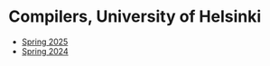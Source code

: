 # Compilers, University of Helsinki

- [Spring 2025](https://hy-compilers.github.io/spring-2025/)
- [Spring 2024](https://hy-compilers.github.io/spring-2024/)
